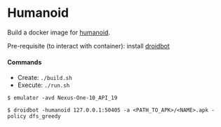 # Humanoid #

Build a docker image for [humanoid](https://github.com/yzygitzh/Humanoid).

Pre-requisite (to interact with container): install [droidbot](https://github.com/honeynet/droidbot)

#### Commands

- Create: `./build.sh`
- Execute: `./run.sh`

```
$ emulator -avd Nexus-One-10_API_19

$ droidbot -humanoid 127.0.0.1:50405 -a <PATH_TO_APK>/<NAME>.apk -policy dfs_greedy
```


<!---
sdkmanager "system-images;android-19;google_apis;x86"
avdmanager create avd --force --name Nexus-One-10 --package 'system-images;android-19;google_apis;x86' --abi google_apis/x86 --sdcard 512M --device 'Nexus 7'
-->